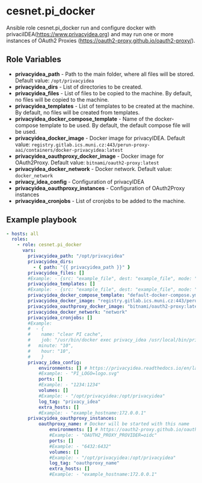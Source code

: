 # cesnet.pi_docker

Ansible role cesnet.pi_docker run and configure docker with privaciIDEA(https://www.privacyidea.org) and may run one or more instances of OAuth2 Proxies (https://oauth2-proxy.github.io/oauth2-proxy/).

## Role Variables
- **privacyidea_path** - Path to the main folder, where all files will be stored. Default value: `/opt/privacyidea`
- **privacyidea_dirs** - List of directories to be created.
- **privacyidea_files** - List of files to be copied to the machine. By default, no files will be copied to the machine.
- **privacyidea_templates** - List of templates to be created at the machine. By default, no files will be created from templates.
- **privacyidea_docker_compose_template** - Name of the docker-compose template to be used. By default, the default compose file will be used.
- **privacyidea_docker_image** - Docker image for privacyIDEA. Default value: `registry.gitlab.ics.muni.cz:443/perun-proxy-aai/containers/docker-privacyidea:latest`
- **privacyidea_oauthproxy_docker_image** - Docker image for OAuth2Proxy. Default value: `bitnami/oauth2-proxy:latest`
- **privacyidea_docker_network** - Docker network. Default value: `docker_network`
- **privacy_idea_config** - Configuration of privacyIDEA
- **privacyidea_oauthproxy_instances** - Configuration of OAuth2Proxy instances
- **privacyidea_cronjobs** - List of cronjobs to be added to the machine.

## Example playbook
```yaml
- hosts: all
  roles:
    - role: cesnet.pi_docker
      vars:
        privacyidea_path: "/opt/privacyidea"
        privacyidea_dirs:
          - { path: "{{ privacyidea_path }}" }
        privacyidea_files: []
        #Example: - {src: "example_file", dest: "example_file", mode: "0755", owner: "root", user: "group"}
        privacyidea_templates: []
        #Example: - {src: "example_file", dest: "example_file", mode: "0755", owner: "root", user: "group"}
        privacyidea_docker_compose_template: "default-docker-compose.yml"
        privacyidea_docker_image: "registry.gitlab.ics.muni.cz:443/perun-proxy-aai/containers/docker-privacyidea:latest"
        privacyidea_oauthproxy_docker_image: "bitnami/oauth2-proxy:latest"
        privacyidea_docker_network: "network"
        privacyidea_cronjobs: []
        #Example:
        #  - {
        #    name: "clear PI cache",
        #    job: "/usr/bin/docker exec privacy_idea /usr/local/bin/privacyidea-usercache-cleanup delete >> /dev/null 2>&1",
        #   minute: "10",
        #    hour: "10",
        #    }
        privacy_idea_config:
            environments: [] # https://privacyidea.readthedocs.io/en/latest/installation/system/inifile.html
            #Example: - "PI_LOGO=logo.svg"
            ports: []
            #Example: - "1234:1234"
            volumes: []
            #Example: - "/opt/privacyidea:/opt/privacyidea"
            log_tag: "privacy_idea"
            extra_hosts: []
            #Example: - "example_hostname:172.0.0.1"
        privacyidea_oauthproxy_instances:
            oauthproxy_name: # Docker will be started with this name
                environments: [] # https://oauth2-proxy.github.io/oauth2-proxy/docs/configuration/overview/
                #Example: - "OAUTH2_PROXY_PROVIDER=oidc"
                ports: []
                #Example: - "6432:6432"
                volumes: []
                #Example: - "/opt/privacyidea:/opt/privacyidea"
                log_tag: "oauthproxy_name"
                extra_hosts: []
                #Example: - "example_hostname:172.0.0.1"
```
